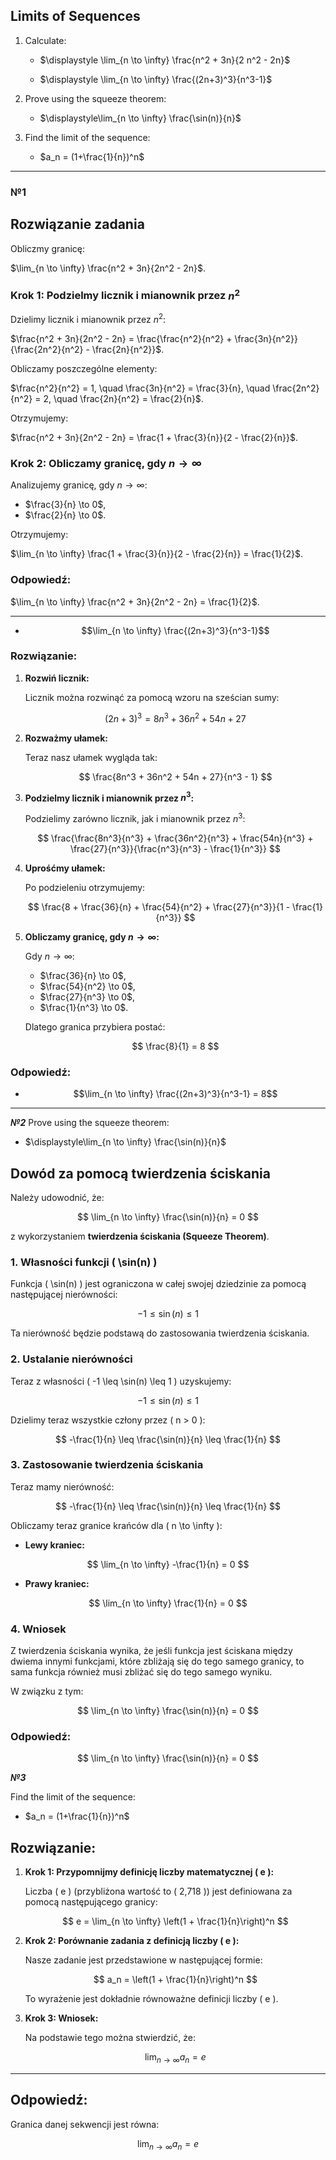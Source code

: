 ## Limits of Sequences

1. Calculate:
   - $\displaystyle \lim_{n \to \infty} \frac{n^2 + 3n}{2 n^2 - 2n}$

   - $\displaystyle \lim_{n \to \infty} \frac{(2n+3)^3}{n^3-1}$

2. Prove using the squeeze theorem:
   - $\displaystyle\lim_{n \to \infty} \frac{\sin(n)}{n}$

4. Find the limit of the sequence:
   - $a_n = (1+\frac{1}{n})^n$

---

### **№1**
## Rozwiązanie zadania

Obliczmy granicę:

$\lim_{n \to \infty} \frac{n^2 + 3n}{2n^2 - 2n}$.



### Krok 1: Podzielmy licznik i mianownik przez $n^2$

Dzielimy licznik i mianownik przez $n^2$:

$\frac{n^2 + 3n}{2n^2 - 2n} = \frac{\frac{n^2}{n^2} + \frac{3n}{n^2}}{\frac{2n^2}{n^2} - \frac{2n}{n^2}}$.

Obliczamy poszczególne elementy:

$\frac{n^2}{n^2} = 1, \quad \frac{3n}{n^2} = \frac{3}{n}, \quad \frac{2n^2}{n^2} = 2, \quad \frac{2n}{n^2} = \frac{2}{n}$.

Otrzymujemy:

$\frac{n^2 + 3n}{2n^2 - 2n} = \frac{1 + \frac{3}{n}}{2 - \frac{2}{n}}$.



### Krok 2: Obliczamy granicę, gdy $n \to \infty$

Analizujemy granicę, gdy $n \to \infty$:

- $\frac{3}{n} \to 0$,
- $\frac{2}{n} \to 0$.

Otrzymujemy:

$\lim_{n \to \infty} \frac{1 + \frac{3}{n}}{2 - \frac{2}{n}} = \frac{1}{2}$.


### Odpowiedź:

$\lim_{n \to \infty} \frac{n^2 + 3n}{2n^2 - 2n} = \frac{1}{2}$.


---


- $$\lim_{n \to \infty} \frac{(2n+3)^3}{n^3-1}$$

### Rozwiązanie:

1. **Rozwiń licznik:**

   Licznik można rozwinąć za pomocą wzoru na sześcian sumy:

   $$ (2n+3)^3 = 8n^3 + 36n^2 + 54n + 27 $$

2. **Rozważmy ułamek:**

   Teraz nasz ułamek wygląda tak:

   $$ \frac{8n^3 + 36n^2 + 54n + 27}{n^3 - 1} $$

3. **Podzielmy licznik i mianownik przez $n^3$:**

   Podzielimy zarówno licznik, jak i mianownik przez $n^3$:

   $$ \frac{\frac{8n^3}{n^3} + \frac{36n^2}{n^3} + \frac{54n}{n^3} + \frac{27}{n^3}}{\frac{n^3}{n^3} - \frac{1}{n^3}} $$

4. **Uprośćmy ułamek:**

   Po podzieleniu otrzymujemy:

   $$ \frac{8 + \frac{36}{n} + \frac{54}{n^2} + \frac{27}{n^3}}{1 - \frac{1}{n^3}} $$

5. **Obliczamy granicę, gdy $n \to \infty$:**

   Gdy $n \to \infty$:

   - $\frac{36}{n} \to 0$,
   - $\frac{54}{n^2} \to 0$,
   - $\frac{27}{n^3} \to 0$,
   - $\frac{1}{n^3} \to 0$.

   Dlatego granica przybiera postać:

   $$ \frac{8}{1} = 8 $$

### Odpowiedź:

- $$\lim_{n \to \infty} \frac{(2n+3)^3}{n^3-1} = 8$$

---
***№2***
Prove using the squeeze theorem:
- $\displaystyle\lim_{n \to \infty} \frac{\sin(n)}{n}$

## Dowód za pomocą twierdzenia ściskania

Należy udowodnić, że:  

$$
\lim_{n \to \infty} \frac{\sin(n)}{n} = 0
$$  

z wykorzystaniem **twierdzenia ściskania (Squeeze Theorem)**.



### 1. Własności funkcji \( \sin(n) \)

Funkcja \( \sin(n) \) jest ograniczona w całej swojej dziedzinie za pomocą następującej nierówności:  

$$
-1 \leq \sin(n) \leq 1
$$

Ta nierówność będzie podstawą do zastosowania twierdzenia ściskania.



### 2. Ustalanie nierówności

Teraz z własności \( -1 \leq \sin(n) \leq 1 \) uzyskujemy:  

$$
-1 \leq \sin(n) \leq 1
$$

Dzielimy teraz wszystkie człony przez \( n > 0 \):

$$
-\frac{1}{n} \leq \frac{\sin(n)}{n} \leq \frac{1}{n}
$$



### 3. Zastosowanie twierdzenia ściskania

Teraz mamy nierówność:

$$
-\frac{1}{n} \leq \frac{\sin(n)}{n} \leq \frac{1}{n}
$$

Obliczamy teraz granice krańców dla \( n \to \infty \):

- **Lewy kraniec:**  

$$
\lim_{n \to \infty} -\frac{1}{n} = 0
$$

- **Prawy kraniec:**  

$$
\lim_{n \to \infty} \frac{1}{n} = 0
$$



### 4. Wniosek

Z twierdzenia ściskania wynika, że jeśli funkcja jest ściskana między dwiema innymi funkcjami, które zbliżają się do tego samego granicy, to sama funkcja również musi zbliżać się do tego samego wyniku.  

W związku z tym:  

$$
\lim_{n \to \infty} \frac{\sin(n)}{n} = 0
$$



### Odpowiedź:

$$
\lim_{n \to \infty} \frac{\sin(n)}{n} = 0
$$



***№3***

Find the limit of the sequence:
   - $a_n = (1+\frac{1}{n})^n$


## Rozwiązanie:

1. **Krok 1: Przypomnijmy definicję liczby matematycznej \( e \):**

   Liczba \( e \) (przybliżona wartość to \( 2,718 \)) jest definiowana za pomocą następującego granicy:

   $$
   e = \lim_{n \to \infty} \left(1 + \frac{1}{n}\right)^n
   $$

2. **Krok 2: Porównanie zadania z definicją liczby \( e \):**

   Nasze zadanie jest przedstawione w następującej formie:

   $$
   a_n = \left(1 + \frac{1}{n}\right)^n
   $$

   To wyrażenie jest dokładnie równoważne definicji liczby \( e \).

3. **Krok 3: Wniosek:**

   Na podstawie tego można stwierdzić, że:

   $$
   \lim_{n \to \infty} a_n = e
   $$

---

## Odpowiedź:

Granica danej sekwencji jest równa:

$$
\lim_{n \to \infty} a_n = e
$$
